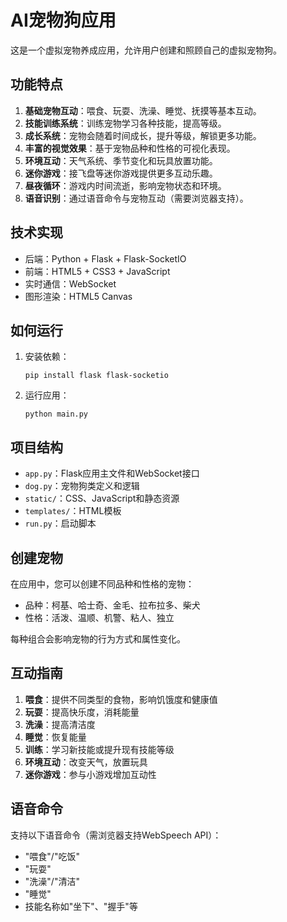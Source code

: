 # AI宠物狗应用

这是一个虚拟宠物养成应用，允许用户创建和照顾自己的虚拟宠物狗。

## 功能特点

1. **基础宠物互动**：喂食、玩耍、洗澡、睡觉、抚摸等基本互动。
2. **技能训练系统**：训练宠物学习各种技能，提高等级。
3. **成长系统**：宠物会随着时间成长，提升等级，解锁更多功能。
4. **丰富的视觉效果**：基于宠物品种和性格的可视化表现。
5. **环境互动**：天气系统、季节变化和玩具放置功能。
6. **迷你游戏**：接飞盘等迷你游戏提供更多互动乐趣。
7. **昼夜循环**：游戏内时间流逝，影响宠物状态和环境。
8. **语音识别**：通过语音命令与宠物互动（需要浏览器支持）。

## 技术实现

- 后端：Python + Flask + Flask-SocketIO
- 前端：HTML5 + CSS3 + JavaScript
- 实时通信：WebSocket
- 图形渲染：HTML5 Canvas

## 如何运行

1. 安装依赖：
   ```
   pip install flask flask-socketio
   ```

2. 运行应用：
   ```
   python main.py
   ```



## 项目结构

- `app.py`：Flask应用主文件和WebSocket接口
- `dog.py`：宠物狗类定义和逻辑
- `static/`：CSS、JavaScript和静态资源
- `templates/`：HTML模板
- `run.py`：启动脚本

## 创建宠物

在应用中，您可以创建不同品种和性格的宠物：

- 品种：柯基、哈士奇、金毛、拉布拉多、柴犬
- 性格：活泼、温顺、机警、粘人、独立

每种组合会影响宠物的行为方式和属性变化。

## 互动指南

1. **喂食**：提供不同类型的食物，影响饥饿度和健康值
2. **玩耍**：提高快乐度，消耗能量
3. **洗澡**：提高清洁度
4. **睡觉**：恢复能量
5. **训练**：学习新技能或提升现有技能等级
6. **环境互动**：改变天气，放置玩具
7. **迷你游戏**：参与小游戏增加互动性

## 语音命令

支持以下语音命令（需浏览器支持WebSpeech API）：
- "喂食"/"吃饭"
- "玩耍"
- "洗澡"/"清洁"
- "睡觉"
- 技能名称如"坐下"、"握手"等